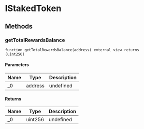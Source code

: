 # IStakedToken









## Methods

### getTotalRewardsBalance

```solidity
function getTotalRewardsBalance(address) external view returns (uint256)
```





#### Parameters

| Name | Type | Description |
|---|---|---|
| _0 | address | undefined

#### Returns

| Name | Type | Description |
|---|---|---|
| _0 | uint256 | undefined




